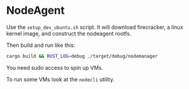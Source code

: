 # NodeAgent

Use the `setup_dev_ubuntu.sh` script. It will download firecracker, a linux kernel image, and construct the nodeagent rootfs.

Then build and run like this:
```bash
cargo build && RUST_LOG=debug ./target/debug/nodemanager
```

You need sudo access to spin up VMs.

To run some VMs look at the `nodecli` utility.
